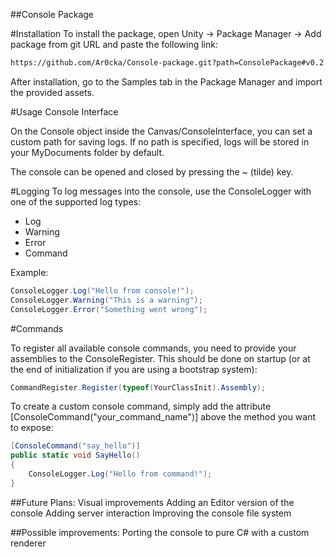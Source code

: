 ##Console Package

#Installation
To install the package, open Unity → Package Manager → Add package from git URL and paste the following link:
```bash
https://github.com/Ar0cka/Console-package.git?path=ConsolePackage#v0.2.1
```

After installation, go to the Samples tab in the Package Manager and import the provided assets.

#Usage
Console Interface

On the Console object inside the Canvas/ConsoleInterface, you can set a custom path for saving logs.
If no path is specified, logs will be stored in your MyDocuments folder by default.

The console can be opened and closed by pressing the ~ (tilde) key.

#Logging
To log messages into the console, use the ConsoleLogger with one of the supported log types:
- Log
- Warning
- Error
- Command

Example:
```C#
ConsoleLogger.Log("Hello from console!");
ConsoleLogger.Warning("This is a warning");
ConsoleLogger.Error("Something went wrong");
```

#Commands

To register all available console commands, you need to provide your assemblies to the ConsoleRegister.
This should be done on startup (or at the end of initialization if you are using a bootstrap system):
```C#
CommandRegister.Register(typeof(YourClassInit).Assembly);
```
To create a custom console command, simply add the attribute [ConsoleCommand("your_command_name")] above the method you want to expose:
```C#
[ConsoleCommand("say_hello")]
public static void SayHello()
{
    ConsoleLogger.Log("Hello from command!");
}
```

##Future Plans:
Visual improvements
Adding an Editor version of the console
Adding server interaction
Improving the console file system

##Possible improvements:
Porting the console to pure C# with a custom renderer

